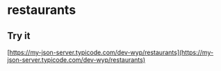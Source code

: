 # restaurants

## Try it

[https://my-json-server.typicode.com/dev-wyp/restaurants](https://my-json-server.typicode.com/dev-wyp/restaurants)
